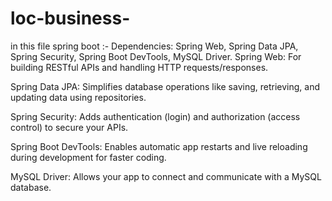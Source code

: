 # loc-business-
in this file spring boot :- Dependencies: Spring Web, Spring Data JPA, Spring Security, Spring Boot DevTools, MySQL Driver.
Spring Web:
For building RESTful APIs and handling HTTP requests/responses.

Spring Data JPA:
Simplifies database operations like saving, retrieving, and updating data using repositories.

Spring Security:
Adds authentication (login) and authorization (access control) to secure your APIs.

Spring Boot DevTools:
Enables automatic app restarts and live reloading during development for faster coding.

MySQL Driver:
Allows your app to connect and communicate with a MySQL database.

